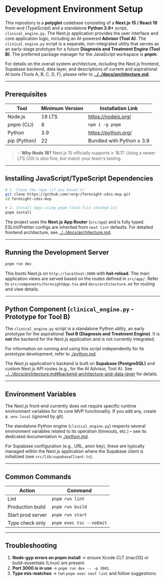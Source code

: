 # Development Environment Setup

This repository is a **polyglot** codebase consisting of a **Next.js 15 / React 19** front-end (TypeScript) and a standalone **Python 3.9+** script, `clinical_engine.py`. The Next.js application provides the user interface and core application logic, including an AI-powered **Advisor (Tool A)**. The `clinical_engine.py` script is a separate, non-integrated utility that serves as an early-stage prototype for a future **Diagnosis and Treatment Engine (Tool B)**. The preferred package manager for the JavaScript workspace is **pnpm**.

For details on the overall system architecture, including the Next.js frontend, Supabase backend, data layer, and descriptions of current and aspirational AI tools (Tools A, B, C, D, F), please refer to **[../../docs/architecture.md](../../docs/architecture.md)**.

---

## Prerequisites

| Tool            | Minimum Version | Installation Link |
|-----------------|-----------------|-------------------|
| Node.js         | 18 LTS          | https://nodejs.org/ |
| pnpm (CLI)      | 8               | `npm i -g pnpm` |
| Python          | 3.9             | https://python.org/ |
| pip (Python)    | 22              | Bundled with Python ≥ 3.9 |

> 💡 **Why Node 18?** Next.js 15 officially supports ≥ 18.17. Using a newer LTS (20) is also fine, but match your team's tooling.

---

## Installing JavaScript/TypeScript Dependencies

```bash
# 1. Clone the repo (if you haven't)
git clone https://github.com/<org>/foresight-cdss-mvp.git
cd foresight-cdss-mvp

# 2. Install deps using pnpm (lock-file checked-in)
pnpm install
```

The project uses the **Next.js App Router** (`src/app`) and is fully typed. ESLint/Prettier configs are inherited from `next lint` defaults. For detailed frontend architecture, see [../../docs/architecture.md](../../docs/architecture.md).

---

## Running the Development Server

```bash
pnpm run dev
```

This boots Next.js on `http://localhost:3000` with **hot-reload**. The main application views are served based on the routes defined in `src/app/`. Refer to `src/components/ForesightApp.tsx` and `docs/architecture.md` for routing and view details.

---

## Python Component (`clinical_engine.py` - Prototype for Tool B)

The `clinical_engine.py` script is a standalone Python utility, an early prototype for the aspirational **Tool B (Diagnosis and Treatment Engine)**. It is **not** the backend for the Next.js application and is not currently integrated.

For information on running and using this script independently for its prototype development, refer to [./python.md](./python.md).

The Next.js application's backend is built on **Supabase (PostgreSQL)** and custom Next.js API routes (e.g., for the AI Advisor, Tool A). See [../../docs/architecture.md#backend-architecture-and-data-layer](../../docs/architecture.md#backend-architecture-and-data-layer) for details.

---

## Environment Variables

The Next.js front-end currently does not require specific runtime environment variables for its core MVP functionality. If you add any, create a `.env.local` (ignored by git).

The standalone Python engine (`clinical_engine.py`) respects several environment variables related to its operation (timeouts, etc.) – see its dedicated documentation in [./python.md](./python.md).

For Supabase configuration (e.g., URL, anon key), these are typically managed within the Next.js application where the Supabase client is initialized (see `src/lib/supabaseClient.ts`).

---

## Common Commands

| Action                       | Command                 |
|------------------------------|-------------------------|
| Lint                         | `pnpm run lint`         |
| Production build             | `pnpm run build`        |
| Start prod server            | `pnpm run start`        |
| Type check only              | `pnpm exec tsc --noEmit`|

---

## Troubleshooting

1. **Node-gyp errors on pnpm install** → ensure Xcode CLT (macOS) or build-essentials (Linux) are present.
2. **Port 3000 is in use** → `pnpm run dev -- -p 3001`.
3. **Type mis-matches** → run `pnpm exec next lint` and follow suggestions. 